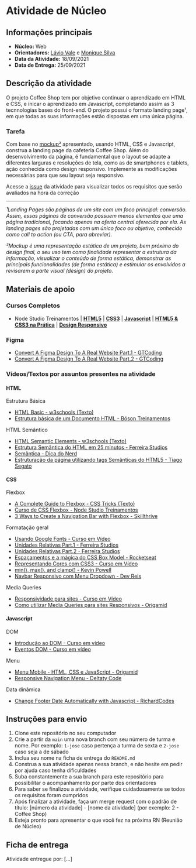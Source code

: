 # Atividade de Núcleo

## Informações principais

- **Núcleo:** Web
- **Orientadores:** [Lávio Vale](https://gitlab.com/lavio) e [Monique Silva](@moniquedsilva)
- **Data da Atividade:** 18/09/2021
- **Data de Entrega:** 25/09/2021

## Descrição da atividade

O projeto Coffee Shop tem por objetivo continuar o aprendizado em HTML e CSS, e inicar o aprendizado em Javascript, completando assim as 3 tecnnologias bases do front-end. O projeto possui o formato landing page¹, em que todas as suas informações estão dispostas em uma única página.

### Tarefa

Com base no [mockup²](https://www.figma.com/file/O6TKo1DWnesp1tuF0rY4OZ/Coffee-Shop?node-id=0%3A1) apresentado, usando HTML, CSS e Javascript, construa a landing page da cafeteria Coffee Shop. Além do desenvolvimento da página, é fundamental que o layout se adapte a diferentes larguras e resoluções de tela, como as de smartphones e tablets, ação conhecida como design responsivo. Implemente as modificações necessárias para que seu layout seja responsivo.

Acesse a [issue](https://gitlab.com/InfoJrUFBA/nucleos/2021/03/web/-/issues/2) da atividade para visualizar todos os requisitos que serão avaliados na hora da correção

---

_¹Landing Pages são páginas de um site com um foco principal: conversão. Assim, essas páginas de conversão possuem menos elementos que uma página tradicional, focando apenas na oferta central oferecida por ela. As landing pages são projetadas com um único foco ou objetivo, conhecido como call to action (ou CTA, para abreviar)._

_²Mockup é uma representação estática de um projeto, bem próximo do design final, o seu uso tem como finalidade representar a estrutura da informação, visualizar o conteúdo de forma estática, demonstrar as principais funcionalidades (de forma estática) e estimular os envolvidos a revisarem a parte visual (design) do projeto._

## Materiais de apoio

### Cursos Completos

- Node Studio Treinamentos
  | **[HTML5](https://youtube.com/playlist?list=PLwXQLZ3FdTVGKl3iPEyEWpFoYkMUxWW5O)**
  | **[CSS3](https://youtube.com/playlist?list=PLwXQLZ3FdTVGf7GUtiOFLc_9AXO25iIzG)**
  | **[Javascript](https://youtube.com/playlist?list=PLwXQLZ3FdTVF9Y0RbsuN54XYP7D0dZIlR)**
  | **[HTML5 & CSS3 na Prática](https://youtube.com/playlist?list=PLwXQLZ3FdTVF_HYP5r1oR7vK1_7ZuTU78)**
  | **[Design Responsivo](https://youtube.com/playlist?list=PLwXQLZ3FdTVFi6oHo_K4IYDcwCU5-f1x5)**

### Figma

- [Convert A Figma Design To A Real Website Part.1 - GTCoding](https://youtu.be/q_YNq0j_QfE)
- [Convert A Figma Design To A Real Website Part.2 - GTCoding](https://youtu.be/2r91B6ZwN_E)

### Vídeos/Textos por assuntos presentes na atividade

#### HTML

Estrutura Básica

- [HTML Basic - w3schools (Texto)](https://www.w3schools.com/html/html_basic.asp)
- [Estrutura básica de um Documento HTML - Bóson Treinamentos](https://youtu.be/hMAvQtQ97eE)

HTML Semântico

- [HTML Semantic Elements - w3schools (Texto)](https://www.w3schools.com/html/html5_semantic_elements.asp)
- [Estrutura Semântica do HTML em 25 minutos - Ferreira Studios](https://youtu.be/jEJUopJv12I)
- [Semântica - Dica do Nerd](https://youtu.be/NdAjp7X2CUI)
- [Estruturação da página utilizando tags Semânticas do HTML5 - Tiago Segato](https://youtu.be/6V3msF_YBQk)

#### CSS

Flexbox

- [A Complete Guide to Flexbox - CSS Tricks (Texto)](https://css-tricks.com/snippets/css/a-guide-to-flexbox/)
- [Curso de CSS Flexbox - Node Studio Treinamentos](https://youtube.com/playlist?list=PLwXQLZ3FdTVGjLmjwfRc0Q9TA5U-PCWp4)
- [3 Ways to Create a Navigation Bar with Flexbox - Skillthrive](https://youtu.be/PwWHL3RyQgk)

Formatação geral

- [Usando Google Fonts - Curso em Vídeo](https://youtu.be/FLuQonci9wU)
- [Unidades Relativas Part.1 - Ferreira Studios](https://youtu.be/etM0JBeFbf8)
- [Unidades Relativas Part.2 - Ferreira Studios](https://youtu.be/g__c-7M9Xzk)
- [Espaçamentos e a mágica do CSS Box Model - Rocketseat](https://youtu.be/nhW70H9H4gU)
- [Representando Cores com CSS3 - Curso em Vídeo](https://youtu.be/uKjKnztS3cY)
- [min(), max(), and clamp() - Kevin Powell](https://youtu.be/U9VF-4euyRo)
- [Navbar Responsivo com Menu Dropdown - Dev Reis](https://youtu.be/CFmMNuxZ3YY)

Media Queries

- [Responsividade para sites - Curso em Vídeo](https://youtu.be/WcGPSeuJDJ0)
- [Como utilizar Media Queries para sites Responsivos - Origamid](https://youtu.be/AltqAPZzAqo)

#### Javascript

DOM

- [Introdução ao DOM - Curso em vídeo](https://youtu.be/WWZX8RWLxIk)
- [Eventos DOM - Curso em vídeo](https://youtu.be/wWnBB-mZIvY)

Menu

- [Menu Mobile - HTML, CSS e JavaScript - Origamid](https://youtu.be/DnODupiIAiE)
- [Responsive Navigation Menu - Deltaty Code](https://youtu.be/1iS0r238G4g)

Data dinâmica

- [Change Footer Date Automatically with Javascript - RichardCodes](https://youtu.be/xugiXhHS9Bw)

## Instruções para envio

1. Clone este repositório no seu computador
2. Crie a partir da `main` uma nova branch com seu número de turma e nome. Por exemplo: `1-jose` caso pertença a turma de sexta e `2-jose` caso seja a de sábado
3. Inclua seu nome na ficha de entrega do `README.md`
4. Construa a sua atividade apenas nessa branch, e não hesite em pedir por ajuda caso tenha dificuldades
5. Suba constantemente a sua branch para este repositório para possibilitar o acompanhamento por parte dos orientadores
6. Para saber se finalizou a atividade, verifique cuidadosamente se todos os requisitos foram cumpridos
7. Após finalizar a atividade, faça um merge request com o padrão de título: [número da atividade] - [nome da atividade] (por exemplo: 2 - Coffee Shop)
8. Esteja pronto para apresentar o que você fez na próxima RN (Reunião de Núcleo)

## Ficha de entrega

Atividade entregue por: [...]
